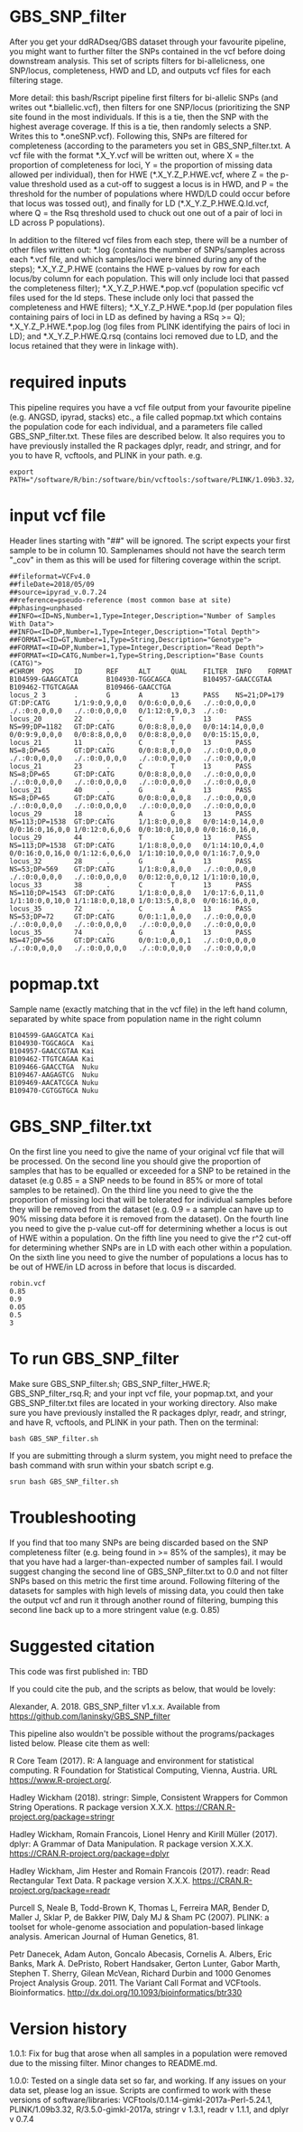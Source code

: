 # GBS_SNP_filter

After you get your ddRADseq/GBS dataset through your favourite pipeline, you might want to further filter the SNPs contained in the vcf before doing downstream analysis. This set of scripts filters for bi-allelicness, one SNP/locus, completeness, HWD and LD, and outputs vcf files for each filtering stage.

More detail: this bash/Rscript pipeline first filters for bi-allelic SNPs (and writes out \*.biallelic.vcf), then filters for one SNP/locus (prioritizing the SNP site found in the most individuals. If this is a tie, then the SNP with the highest average coverage. If this is a tie, then randomly selects a SNP. Writes this to \*.oneSNP.vcf). Following this, SNPs are filtered for completeness (according to the parameters you set in GBS_SNP_filter.txt. A vcf file with the format \*.X_Y.vcf will be written out, where X = the proportion of completeness for loci, Y = the proportion of missing data allowed per individual), then for HWE (\*.X_Y.Z_P.HWE.vcf, where Z = the p-value threshold used as a cut-off to suggest a locus is in HWD, and P = the threshold for the number of populations where HWD/LD could occur before that locus was tossed out), and finally for LD (\*.X_Y.Z_P.HWE.Q.ld.vcf, where Q = the Rsq threshold used to chuck out one out of a pair of loci in LD across P populations).

In addition to the filtered vcf files from each step, there will be a number of other files written out: \*.log (contains the number of SNPs/samples across each \*.vcf file, and which samples/loci were binned during any of the steps); \*.X_Y.Z_P.HWE (contains the HWE p-values by row for each locus/by column for each population. This will only include loci that passed the completeness filter); \*.X_Y.Z_P.HWE.\*.pop.vcf (population specific vcf files used for the ld steps. These include only loci that passed the completeness and HWE filters); \*.X_Y.Z_P.HWE.\*.pop.ld (per population files containing pairs of loci in LD as defined by having a RSq >= Q); \*.X_Y.Z_P.HWE.\*.pop.log (log files from PLINK identifying the pairs of loci in LD); and \*.X_Y.Z_P.HWE.Q.rsq (contains loci removed due to LD, and the locus retained that they were in linkage with).

# required inputs
This pipeline requires you have a vcf file output from your favourite pipeline (e.g. ANGSD, ipyrad, stacks) etc., a file called popmap.txt which contains the population code for each individual, and a parameters file called GBS_SNP_filter.txt. These files are described below. It also requires you to have previously installed the R packages dplyr, readr, and stringr, and for you to have R, vcftools, and PLINK in your path. e.g.
```
export PATH="/software/R/bin:/software/bin/vcftools:/software/PLINK/1.09b3.32/plink:$PATH"
```

# input vcf file
Header lines starting with "##" will be ignored. The script expects your first sample to be in column 10. Samplenames should not have the search term "\_cov" in them as this will be used for filtering coverage within the script.
```
##fileformat=VCFv4.0
##fileDate=2018/05/09
##source=ipyrad_v.0.7.24
##reference=pseudo-reference (most common base at site)
##phasing=unphased
##INFO=<ID=NS,Number=1,Type=Integer,Description="Number of Samples With Data">
##INFO=<ID=DP,Number=1,Type=Integer,Description="Total Depth">
##FORMAT=<ID=GT,Number=1,Type=String,Description="Genotype">
##FORMAT=<ID=DP,Number=1,Type=Integer,Description="Read Depth">
##FORMAT=<ID=CATG,Number=1,Type=String,Description="Base Counts (CATG)">
#CHROM  POS     ID      REF     ALT     QUAL    FILTER  INFO    FORMAT  B104599-GAAGCATCA       B104930-TGGCAGCA        B104957-GAACCGTAA       B109462-TTGTCAGAA       B109466-GAACCTGA
locus_2 3       .       G       A       13      PASS    NS=21;DP=179    GT:DP:CATG      1/1:9:0,9,0,0   0/0:6:0,0,0,6   ./.:0:0,0,0,0   ./.:0:0,0,0,0   ./.:0:0,0,0,0   0/1:12:0,9,0,3  ./.:0:
locus_20        22      .       C       T       13      PASS    NS=99;DP=1182   GT:DP:CATG      0/0:8:8,0,0,0   0/0:14:14,0,0,0 0/0:9:9,0,0,0   0/0:8:8,0,0,0   0/0:8:8,0,0,0   0/0:15:15,0,0,
locus_21        11      .       C       T       13      PASS    NS=8;DP=65      GT:DP:CATG      0/0:8:8,0,0,0   ./.:0:0,0,0,0   ./.:0:0,0,0,0   ./.:0:0,0,0,0   ./.:0:0,0,0,0   ./.:0:0,0,0,0
locus_21        23      .       C       T       13      PASS    NS=8;DP=65      GT:DP:CATG      0/0:8:8,0,0,0   ./.:0:0,0,0,0   ./.:0:0,0,0,0   ./.:0:0,0,0,0   ./.:0:0,0,0,0   ./.:0:0,0,0,0
locus_21        40      .       G       A       13      PASS    NS=8;DP=65      GT:DP:CATG      0/0:8:0,0,0,8   ./.:0:0,0,0,0   ./.:0:0,0,0,0   ./.:0:0,0,0,0   ./.:0:0,0,0,0   ./.:0:0,0,0,0
locus_29        18      .       A       G       13      PASS    NS=113;DP=1538  GT:DP:CATG      1/1:8:0,0,0,8   0/0:14:0,14,0,0 0/0:16:0,16,0,0 1/0:12:0,6,0,6  0/0:10:0,10,0,0 0/0:16:0,16,0,
locus_29        44      .       T       C       13      PASS    NS=113;DP=1538  GT:DP:CATG      1/1:8:8,0,0,0   0/1:14:10,0,4,0 0/0:16:0,0,16,0 0/1:12:6,0,6,0  1/1:10:10,0,0,0 0/1:16:7,0,9,0
locus_32        28      .       G       A       13      PASS    NS=53;DP=569    GT:DP:CATG      1/1:8:0,8,0,0   ./.:0:0,0,0,0   ./.:0:0,0,0,0   ./.:0:0,0,0,0   0/0:12:0,0,0,12 1/1:10:0,10,0,
locus_33        38      .       C       T       13      PASS    NS=110;DP=1543  GT:DP:CATG      1/1:8:0,0,8,0   1/0:17:6,0,11,0 1/1:10:0,0,10,0 1/1:18:0,0,18,0 1/0:13:5,0,8,0  0/0:16:16,0,0,
locus_35        72      .       C       A       13      PASS    NS=53;DP=72     GT:DP:CATG      0/0:1:1,0,0,0   ./.:0:0,0,0,0   ./.:0:0,0,0,0   ./.:0:0,0,0,0   ./.:0:0,0,0,0   ./.:0:0,0,0,0
locus_35        74      .       G       A       13      PASS    NS=47;DP=56     GT:DP:CATG      0/0:1:0,0,0,1   ./.:0:0,0,0,0   ./.:0:0,0,0,0   ./.:0:0,0,0,0   ./.:0:0,0,0,0   ./.:0:0,0,0,0

```

# popmap.txt
Sample name (exactly matching that in the vcf file) in the left hand column, separated by white space from population name in the right column
```
B104599-GAAGCATCA Kai
B104930-TGGCAGCA  Kai
B104957-GAACCGTAA Kai
B109462-TTGTCAGAA Kai
B109466-GAACCTGA  Nuku
B109467-AAGAGTCG  Nuku
B109469-AACATCGCA Nuku
B109470-CGTGGTGCA Nuku
```

# GBS_SNP_filter.txt
On the first line you need to give the name of your original vcf file that will be processed. On the second line you should give the proportion of samples that has to be equalled or exceeded for a SNP to be retained in the dataset (e.g 0.85 = a SNP needs to be found in 85% or more of total samples to be retained). On the third line you need to give the the proportion of missing loci that will be tolerated for individual samples before they will be removed from the dataset (e.g. 0.9 = a sample can have up to 90% missing data before it is removed from the dataset). On the fourth line you need to give the p-value cut-off for determining whether a locus is out of HWE within a population. On the fifth line you need to give the r^2 cut-off for determining whether SNPs are in LD with each other within a population. On the sixth line you need to give the number of populations a locus has to be out of HWE/in LD across in before that locus is discarded. 
```
robin.vcf
0.85
0.9
0.05
0.5
3
```

# To run GBS_SNP_filter
Make sure GBS_SNP_filter.sh; GBS_SNP_filter_HWE.R; GBS_SNP_filter_rsq.R; and your inpt vcf file, your popmap.txt, and your GBS_SNP_filter.txt files are located in your working directory. Also make sure you have previously installed the R packages dplyr, readr, and stringr, and have R, vcftools, and PLINK in your path. Then on the terminal:
```
bash GBS_SNP_filter.sh
```
If you are submitting through a slurm system, you might need to preface the bash command with srun within your sbatch script e.g.
```
srun bash GBS_SNP_filter.sh
```

# Troubleshooting
If you find that too many SNPs are being discarded based on the SNP completeness filter (e.g. being found in >= 85% of the samples), it may be that you have had a larger-than-expected number of samples fail. I would suggest changing the second line of GBS_SNP_filter.txt to 0.0 and not filter SNPs based on this metric the first time around. Following filtering of the datasets for samples with high levels of missing data, you could then take the output vcf and run it through another round of filtering, bumping this second line back up to a more stringent value (e.g. 0.85)

# Suggested citation
This code was first published in:
TBD

If you could cite the pub, and the scripts as below, that would be lovely:

Alexander, A. 2018. GBS_SNP_filter v1.x.x. Available from https://github.com/laninsky/GBS_SNP_filter

This pipeline also wouldn't be possible without the programs/packages listed below. Please cite them as well:

R Core Team (2017). R: A language and environment for statistical computing. R Foundation for Statistical Computing, Vienna, Austria. URL https://www.R-project.org/.

Hadley Wickham (2018). stringr: Simple, Consistent Wrappers for Common String Operations. R package version X.X.X. https://CRAN.R-project.org/package=stringr

Hadley Wickham, Romain Francois, Lionel Henry and Kirill Müller (2017). dplyr: A Grammar of Data Manipulation. R package version X.X.X. https://CRAN.R-project.org/package=dplyr

Hadley Wickham, Jim Hester and Romain Francois (2017). readr: Read Rectangular Text Data. R package version X.X.X. https://CRAN.R-project.org/package=readr

Purcell S, Neale B, Todd-Brown K, Thomas L, Ferreira MAR, Bender D, Maller J, Sklar P, de Bakker PIW, Daly MJ & Sham PC (2007). PLINK: a toolset for whole-genome association and population-based linkage analysis. American Journal of Human Genetics, 81.

Petr Danecek, Adam Auton, Goncalo Abecasis, Cornelis A. Albers, Eric Banks, Mark A. DePristo, Robert Handsaker, Gerton Lunter, Gabor Marth, Stephen T. Sherry, Gilean McVean, Richard Durbin and 1000 Genomes Project Analysis Group. 2011. The Variant Call Format and VCFtools. Bioinformatics. http://dx.doi.org/10.1093/bioinformatics/btr330

# Version history

1.0.1: Fix for bug that arose when all samples in a population were removed due to the missing filter. Minor changes to README.md.

1.0.0: Tested on a single data set so far, and working. If any issues on your data set, please log an issue. Scripts are confirmed to work with these versions of software/libraries: VCFtools/0.1.14-gimkl-2017a-Perl-5.24.1, PLINK/1.09b3.32, R/3.5.0-gimkl-2017a, stringr v 1.3.1, readr v 1.1.1, and dplyr v 0.7.4
